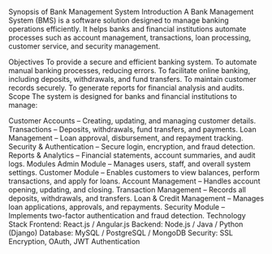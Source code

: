Synopsis of Bank Management System
Introduction
A Bank Management System (BMS) is a software solution designed to manage banking operations efficiently. It helps banks and financial institutions automate processes such as account management, transactions, loan processing, customer service, and security management.

Objectives
To provide a secure and efficient banking system.
To automate manual banking processes, reducing errors.
To facilitate online banking, including deposits, withdrawals, and fund transfers.
To maintain customer records securely.
To generate reports for financial analysis and audits.
Scope
The system is designed for banks and financial institutions to manage:

Customer Accounts – Creating, updating, and managing customer details.
Transactions – Deposits, withdrawals, fund transfers, and payments.
Loan Management – Loan approval, disbursement, and repayment tracking.
Security & Authentication – Secure login, encryption, and fraud detection.
Reports & Analytics – Financial statements, account summaries, and audit logs.
Modules
Admin Module – Manages users, staff, and overall system settings.
Customer Module – Enables customers to view balances, perform transactions, and apply for loans.
Account Management – Handles account opening, updating, and closing.
Transaction Management – Records all deposits, withdrawals, and transfers.
Loan & Credit Management – Manages loan applications, approvals, and repayments.
Security Module – Implements two-factor authentication and fraud detection.
Technology Stack
Frontend: React.js / Angular.js
Backend: Node.js / Java / Python (Django)
Database: MySQL / PostgreSQL / MongoDB
Security: SSL Encryption, OAuth, JWT Authentication
